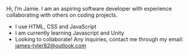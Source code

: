 Hi, I’m Jamie. I am an aspiring software developer with experience collaborating with others on coding projects.
- I use HTML, CSS and JavaScript
- I am currently learning Javascript and Unity
- Looking to collaborate! Any inquiries, contact me through my email: james-tyler82@outlook.com


<!---
jamDEV3/jamDEV3 is a ✨ special ✨ repository because its `README.md` (this file) appears on your GitHub profile.
You can click the Preview link to take a look at your changes.
--->
